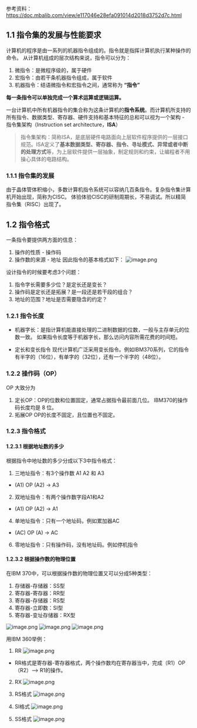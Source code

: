 参考资料： https://doc.mbalib.com/view/e117046e28efa091014d2018d3752d7c.html

## 1.1 指令集的发展与性能要求
计算机的程序是由一系列的机器指令组成的。指令就是指挥计算机执行某种操作的命令。
从计算机组成的层次结构来说，指令可以分为：
1. 微指令：是微程序级的，属于硬件
2. 宏指令：由若干条机器指令组成，属于软件
3. 机器指令：结语微指令和宏指令之间，通常称为 **“指令”**

**每一条指令可以单独完成一个算术运算或逻辑运算。**

一台计算机中所有机器指令的集合称为这条计算机的**指令系统**。而计算机所支持的所有指令、数据类型、寄存器、硬件支持和基本特征的总和可以视为一个架构 - 指令集架构（Instruction set architecture，**ISA**）

> 指令集架构：简称ISA，是底层硬件电路面向上层软件程序提供的一层接口规范。ISA定义了**基本数据类型、寄存器、指令、寻址模式、异常或者中断的处理方式**等，为上层软件提供一层抽象，制定规则和约束，让编程者不用操心具体的电路结构。

### 1.1.1 指令集的发展
由于晶体管体积缩小，多数计算机指令系统可以容纳几百条指令。复杂指令集计算机开始出现，简称为CISC。
体验体验CISC的研制周期长，不易调试。所以精简指令集（RISC）出现了。

## 1.2 指令格式
一条指令要提供两方面的信息：
1. 操作的性质 - 操作码
2. 操作数的来源 - 地址
因此指令的基本格式如下：
![image.png](https://raw.githubusercontent.com/liyijiadou2020/picrepo/master/202403091802491.png)

设计指令的时候要考虑3个问题：
1. 指令字长需要多少位？是定长还是变长？
2. 操作码是定长还是拓展？是一段还是若干段的组合？
3. 地址的范围？地址是否需要隐含的约定？

### 1.2.1 指令长度
- 机器字长：是指计算机能直接处理的二进制数据的位数，一般与主存单元的位数一致。
如果指令长度等于机器字长，那么访问内容所需花费的时间短。

- 定长和变长指令
现代计算机广泛采用变长指令。例如IBM370系列，它的指令有半字的（16位），有单字的（32位），还有一个半字的（48位）。

### 1.2.2 操作码（OP）
OP 大致分为
1. 定长OP：OP的位数和位置固定，通常占据指令最前面几位。
IBM370的操作码长度均是 8 位。
2. 拓展OP
OP的长度不固定，且位置也不固定。

### 1.2.3 指令格式
#### 1.2.3.1 根据地址数的多少
根据指令中地址数的多少分成以下3中指令格式：
1. 三地址指令：有3个操作数 A1 A2 和 A3
- (A1) OP (A2) -> A3
2. 双地址指令：有两个操作数字段A1和A2
- (A1) OP (A2) -> A1
4. 单地址指令：只有一个地址码，例如累加器AC
- (AC) OP (A) -> AC
6. 零地址指令：只有操作码，没有地址码。例如停机指令

#### 1.2.3.2 根据操作数的物理位置
在IBM 370中，可以根据操作数的物理位置又可以分成5种类型：
1. 存储器-存储器：SS型
2. 寄存器-寄存器：RR型
3. 寄存器-存储器：RS型
4. 寄存器-立即数：SI型
5. 寄存器-变址存储器：RX型

![image.png](https://raw.githubusercontent.com/liyijiadou2020/picrepo/master/202403091839666.png)
![image.png](https://raw.githubusercontent.com/liyijiadou2020/picrepo/master/202403091839842.png)
![image.png](https://raw.githubusercontent.com/liyijiadou2020/picrepo/master/202403091839410.png)



用IBM 360举例：
1. RR
![image.png](https://raw.githubusercontent.com/liyijiadou2020/picrepo/master/202403091820859.png)

- RR格式是寄存器-寄存器格式，两个操作数均在寄存器当中，完成（R1）OP（R2）–> R1的操作。

2. RX
![image.png](https://raw.githubusercontent.com/liyijiadou2020/picrepo/master/202403091822770.png)

3. RS格式
![image.png](https://raw.githubusercontent.com/liyijiadou2020/picrepo/master/202403091822658.png)

4. SI格式
![image.png](https://raw.githubusercontent.com/liyijiadou2020/picrepo/master/202403091823602.png)

5. SS格式
![image.png](https://raw.githubusercontent.com/liyijiadou2020/picrepo/master/202403091823345.png)




